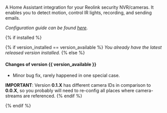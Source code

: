 A Home Assistant integration for your Reolink security NVR/cameras. It enables you to detect motion, control IR lights, recording, and sending emails.

*Configuration guide can be found [here](https://github.com/taylorsegell/reolink_ha/blob/master/README.md).*


{% if installed %}

{% if version_installed == version_available  %}
*You already have the latest released version installed.*
{% else %}
#### Changes of version {{ version_available }}

- Minor bug fix, rarely happened in one special case.

**IMPORTANT**: Version **0.1.X** has different camera IDs in comparison to **0.0.X**, so you probably will need to re-config all places where camera-streams are referenced.
{% endif %}

{% endif %}

